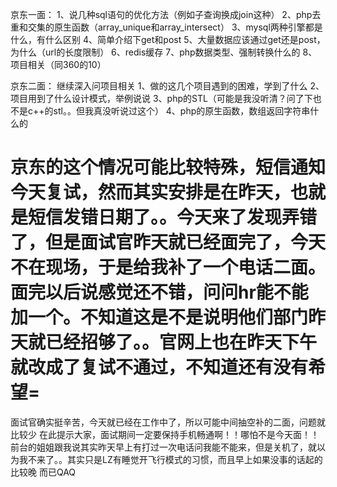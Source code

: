   京东一面： 
  1、说几种sql语句的优化方法（例如子查询换成join这种） 
  2、php去重和交集的原生函数（array_unique和array_intersect） 
  3、mysql两种引擎都是什么，有什么区别 
  4、简单介绍下get和post 
  5、大量数据应该通过get还是post，为什么（url的长度限制） 
  6、redis缓存 
  7、php数据类型、强制转换什么的 
  8、项目相关（同360的10） 

  

  京东二面： 
  继续深入问项目相关 
  1、做的这几个项目遇到的困难，学到了什么 
  2、项目用到了什么设计模式，举例说说 
  3、php的STL（可能是我没听清？问了下也不是c++的stl。。但我真没听说过这个） 
  4、php的原生函数，数组返回字符串什么的 

  


  京东的这个情况可能比较特殊，短信通知今天复试，然而其实安排是在昨天，也就是短信发错日期了。。今天来了发现弄错了，但是面试官昨天就已经面完了，今天不在现场，于是给我补了一个电话二面。面完以后说感觉还不错，问问hr能不能加一个。不知道这是不是说明他们部门昨天就已经招够了。。官网上也在昨天下午就改成了复试不通过，不知道还有没有希望=
  = 
  面试官确实挺辛苦，今天就已经在工作中了，所以可能中间抽空补的二面，问题就比较少 
  在此提示大家，面试期间一定要保持手机畅通啊！！哪怕不是今天面！！ 
  前台的姐姐跟我说其实昨天早上有打过一次电话问我能不能来，但是关机了，就以为我不来了。。其实只是LZ有睡觉开飞行模式的习惯，而且早上如果没事的话起的比较晚
  而已QAQ